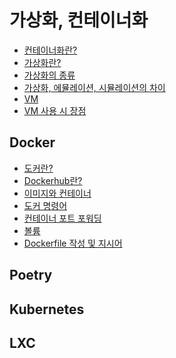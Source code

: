 # 가상화, 컨테이너화
- [컨테이너화란?]()
- [가상화란?]()
- [가상화의 종류]()
- [가상화, 에뮬레이션, 시뮬레이션의 차이]()
- [VM]()
- [VM 사용 시 장점]()
## Docker
- [도커란?]()
- [Dockerhub란?]()
- [이미지와 컨테이너]()
- [도커 명령어]()
- [컨테이너 포트 포워딩]()
- [볼륨]()
- [Dockerfile 작성 및 지시어]()
## Poetry
## Kubernetes
## LXC